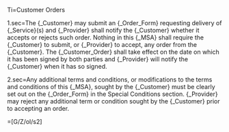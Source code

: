 Ti=Customer Orders

1.sec=The {_Customer} may submit an {_Order_Form} requesting delivery of {_Service}(s) and {_Provider} shall notify the {_Customer} whether it accepts or rejects such order. Nothing in this {_MSA} shall require the {_Customer} to submit, or {_Provider} to accept, any order from the {_Customer}. The {_Customer_Order} shall take effect on the date on which it has  been signed by both parties and {_Provider} will notify the {_Customer} when it has so signed.

2.sec=Any additional terms and conditions, or modifications to the terms and conditions of this {_MSA}, sought by the {_Customer} must be clearly set out on the {_Order_Form} in the Special Conditions section. {_Provider} may reject any additional term or condition sought by the {_Customer} prior to accepting an order.

=[G/Z/ol/s2]
